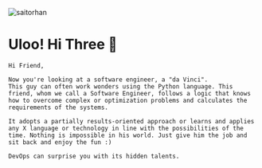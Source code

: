 <p align="left"> <img src="https://komarev.com/ghpvc/?username=YusufDEDE" alt="saitorhan" /> </p>

# Uloo! Hi Three 👋

```
Hi Friend,

Now you're looking at a software engineer, a "da Vinci".
This guy can often work wonders using the Python language. This friend, whom we call a Software Engineer, follows a logic that knows how to overcome complex or optimization problems and calculates the requirements of the systems.

It adopts a partially results-oriented approach or learns and applies any X language or technology in line with the possibilities of the time. Nothing is impossible in his world. Just give him the job and sit back and enjoy the fun :)

DevOps can surprise you with its hidden talents.
```
